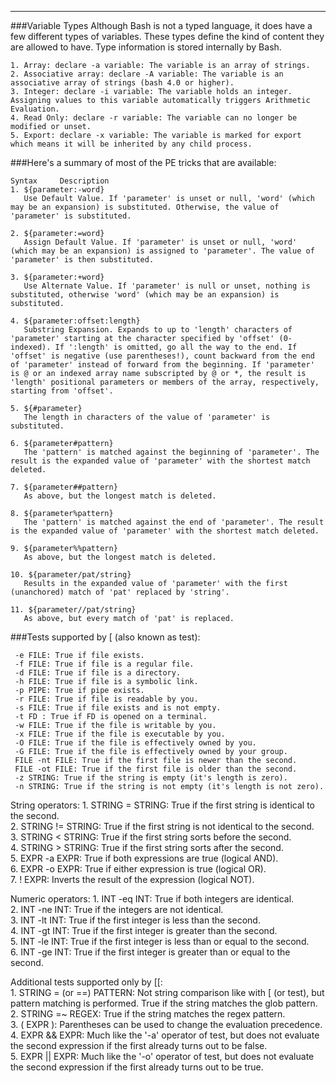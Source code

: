 ***

###Variable Types
    Although Bash is not a typed language, it does have a few different types of variables. These types define the kind of content they are allowed to have. Type information is stored internally by Bash.

    1. Array: declare -a variable: The variable is an array of strings.
    2. Associative array: declare -A variable: The variable is an associative array of strings (bash 4.0 or higher).
    3. Integer: declare -i variable: The variable holds an integer. Assigning values to this variable automatically triggers Arithmetic Evaluation.
    4. Read Only: declare -r variable: The variable can no longer be modified or unset.
    5. Export: declare -x variable: The variable is marked for export which means it will be inherited by any child process.


###Here's a summary of most of the PE tricks that are available:

    Syntax     Description
    1. ${parameter:-word} 
       Use Default Value. If 'parameter' is unset or null, 'word' (which may be an expansion) is substituted. Otherwise, the value of 'parameter' is substituted.

    2. ${parameter:=word}
       Assign Default Value. If 'parameter' is unset or null, 'word' (which may be an expansion) is assigned to 'parameter'. The value of 'parameter' is then substituted.

    3. ${parameter:+word}
       Use Alternate Value. If 'parameter' is null or unset, nothing is substituted, otherwise 'word' (which may be an expansion) is substituted.

    4. ${parameter:offset:length}
       Substring Expansion. Expands to up to 'length' characters of 'parameter' starting at the character specified by 'offset' (0-indexed). If ':length' is omitted, go all the way to the end. If 'offset' is negative (use parentheses!), count backward from the end of 'parameter' instead of forward from the beginning. If 'parameter' is @ or an indexed array name subscripted by @ or *, the result is 'length' positional parameters or members of the array, respectively, starting from 'offset'.

    5. ${#parameter}
       The length in characters of the value of 'parameter' is substituted.

    6. ${parameter#pattern}
       The 'pattern' is matched against the beginning of 'parameter'. The result is the expanded value of 'parameter' with the shortest match deleted.

    7. ${parameter##pattern}
       As above, but the longest match is deleted.

    8. ${parameter%pattern}
       The 'pattern' is matched against the end of 'parameter'. The result is the expanded value of 'parameter' with the shortest match deleted.

    9. ${parameter%%pattern}
       As above, but the longest match is deleted.

    10. ${parameter/pat/string}
       Results in the expanded value of 'parameter' with the first (unanchored) match of 'pat' replaced by 'string'.

    11. ${parameter//pat/string}
       As above, but every match of 'pat' is replaced.


###Tests supported by [ (also known as test):

     -e FILE: True if file exists.
     -f FILE: True if file is a regular file.
     -d FILE: True if file is a directory.
     -h FILE: True if file is a symbolic link.
     -p PIPE: True if pipe exists.
     -r FILE: True if file is readable by you.
     -s FILE: True if file exists and is not empty.
     -t FD : True if FD is opened on a terminal.
     -w FILE: True if the file is writable by you.
     -x FILE: True if the file is executable by you.
     -O FILE: True if the file is effectively owned by you.
     -G FILE: True if the file is effectively owned by your group.
     FILE -nt FILE: True if the first file is newer than the second.
     FILE -ot FILE: True if the first file is older than the second.
     -z STRING: True if the string is empty (it's length is zero).
     -n STRING: True if the string is not empty (it's length is not zero).

String operators:
    1. STRING = STRING: True if the first string is identical to the second.  
    2. STRING != STRING: True if the first string is not identical to the second.  
    3. STRING < STRING: True if the first string sorts before the second.  
    4. STRING > STRING: True if the first string sorts after the second.  
    5. EXPR -a EXPR: True if both expressions are true (logical AND).  
    6. EXPR -o EXPR: True if either expression is true (logical OR).  
    7. ! EXPR: Inverts the result of the expression (logical NOT).  

Numeric operators:
    1. INT -eq INT: True if both integers are identical.  
    2. INT -ne INT: True if the integers are not identical.  
    3. INT -lt INT: True if the first integer is less than the second.  
    4. INT -gt INT: True if the first integer is greater than the second.  
    5. INT -le INT: True if the first integer is less than or equal to the second.  
    6. INT -ge INT: True if the first integer is greater than or equal to the second.  

Additional tests supported only by [[:  
    1. STRING = (or ==) PATTERN: Not string comparison like with [ (or test), but pattern matching is performed. True if the string matches the glob pattern.  
    2. STRING =~ REGEX: True if the string matches the regex pattern.  
    3. ( EXPR ): Parentheses can be used to change the evaluation precedence.  
    4. EXPR && EXPR: Much like the '-a' operator of test, but does not evaluate the second expression if the first already turns out to be false.  
    5. EXPR || EXPR: Much like the '-o' operator of test, but does not evaluate the second expression if the first already turns out to be true.  
